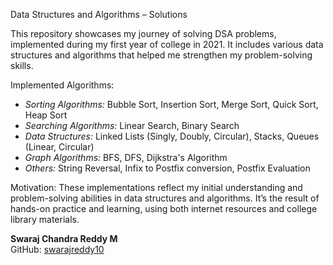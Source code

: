 Data Structures and Algorithms – Solutions

This repository showcases my journey of solving DSA problems, implemented during my first year of college in 2021. It includes various data structures and algorithms that helped me strengthen my problem-solving skills.

Implemented Algorithms:
- *Sorting Algorithms:* Bubble Sort, Insertion Sort, Merge Sort, Quick Sort, Heap Sort
- *Searching Algorithms:* Linear Search, Binary Search
- *Data Structures:* Linked Lists (Singly, Doubly, Circular), Stacks, Queues (Linear, Circular)
- *Graph Algorithms:* BFS, DFS, Dijkstra's Algorithm
- *Others:* String Reversal, Infix to Postfix conversion, Postfix Evaluation

Motivation:
These implementations reflect my initial understanding and problem-solving abilities in data structures and algorithms. It’s the result of hands-on practice and learning, using both internet resources and college library materials.

**Swaraj Chandra Reddy M**  
GitHub: [swarajreddy10](https://github.com/swarajreddy10)
